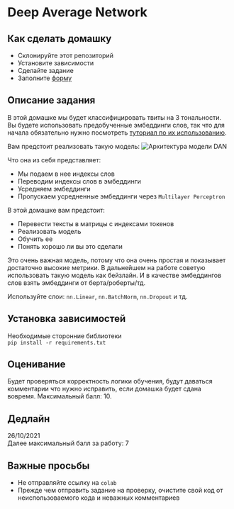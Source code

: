 # Deep Average Network

## Как сделать домашку
- Склонируйте этот репозиторий
- Установите зависимости
- Сделайте задание
- Заполните [форму]()

## Описание задания
В этой домашке мы будет классифицировать твиты на 3 тональности.  
Вы будете использовать предобученные эмбеддинги слов, так что для начала обязательно нужно посмотреть [туториал по их использованию](https://github.com/BobaZooba/DeepNLP/blob/master/Tutorials/Word%20vectors%20%26%20Data%20Loading.ipynb).

Вам предстоит реализовать такую модель:
![Архитектура модели DAN](https://www.researchgate.net/profile/Shervin-Minaee/publication/340523298/figure/fig1/AS:878252264550411@1586403065555/The-architecture-of-the-Deep-Average-Network-DAN-10.ppm)

Что она из себя представляет:
- Мы подаем в нее индексы слов
- Переводим индексы слов в эмбеддинги
- Усредняем эмбеддинги
- Пропускаем усредненные эмбеддинги через `Multilayer Perceptron`

В этой домашке вам предстоит:
- Перевести тексты в матрицы с индексами токенов
- Реализовать модель
- Обучить ее
- Понять хорошо ли вы это сделали

Это очень важная модель, потому что она очень простая и показывает достаточно высокие метрики. В дальнейшем на работе советую использовать такую модель как бейзлайн. И в качестве эмбеддингов слов взять эмбеддинги от берта/роберты/тд.

Используйте слои: `nn.Linear`, `nn.BatchNorm`, `nn.Dropout` и тд.

## Установка зависимостей
Необходимые сторонние библиотеки  
`pip install -r requirements.txt`

## Оценивание
Будет проверяться корректность логики обучения, 
будут даваться комментарии что нужно исправить, 
если домашка будет сдана вовремя. 
Максимальный балл: 10.

## Дедлайн
26/10/2021  
Далее максимальный балл за работу: 7

## Важные просьбы
- Не отправляйте ссылку на `colab`
- Прежде чем отправить задание на проверку, очистите свой код от неиспользоваемого кода и неважных комментариев
